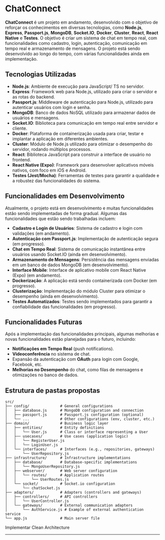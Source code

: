 # ChatConnect

**ChatConnect** é um projeto em andamento, desenvolvido com o objetivo de reforçar os conhecimentos em diversas tecnologias, como **Node.js**, **Express**, **Passport.js**, **MongoDB**, **Socket.IO**, **Docker**, **Cluster**, **React**, **React Native** e **Testes**. O objetivo é criar um sistema de chat em tempo real, com funcionalidades como cadastro, login, autenticação, comunicação em tempo real e armazenamento de mensagens. O projeto está sendo desenvolvido ao longo do tempo, com várias funcionalidades ainda em implementação.

## Tecnologias Utilizadas

- **Node.js**: Ambiente de execução para JavaScript/ TS no servidor.
- **Express**: Framework web para Node.js, utilizado para criar o servidor e as rotas do backend.
- **Passport.js**: Middleware de autenticação para Node.js, utilizado para autenticar usuários com login e senha.
- **MongoDB**: Banco de dados NoSQL utilizado para armazenar dados de usuários e mensagens.
- **Socket.IO**: Biblioteca para comunicação em tempo real entre servidor e cliente.
- **Docker**: Plataforma de containerização usada para criar, testar e implantar a aplicação em diferentes ambientes.
- **Cluster**: Módulo de Node.js utilizado para otimizar o desempenho do servidor, rodando múltiplos processos.
- **React**: Biblioteca JavaScript para construir a interface de usuário no frontend.
- **React Native (Expo)**: Framework para desenvolver aplicativos móveis nativos, com foco em iOS e Android.
- **Testes (Jest/Mocha)**: Ferramentas de testes para garantir a qualidade e a robustez das funcionalidades do sistema.

## Funcionalidades em Desenvolvimento

Atualmente, o projeto está em desenvolvimento e muitas funcionalidades estão sendo implementadas de forma gradual. Algumas das funcionalidades que estão sendo trabalhadas incluem:

- **Cadastro e Login de Usuários**: Sistema de cadastro e login com validações (em andamento).
- **Autenticação com Passport.js**: Implementação de autenticação segura (em progresso).
- **Chat em Tempo Real**: Sistema de comunicação instantânea entre usuários usando Socket.IO (ainda em desenvolvimento).
- **Armazenamento de Mensagens**: Persistência das mensagens enviadas em um banco de dados MongoDB (em desenvolvimento).
- **Interface Mobile**: Interface de aplicativo mobile com React Native (Expo) (em andamento).
- **Dockerização**: A aplicação está sendo containerizada com Docker (em progresso).
- **Clusterização**: Implementação do módulo Cluster para otimizar o desempenho (ainda em desenvolvimento).
- **Testes Automatizados**: Testes sendo implementados para garantir a confiabilidade das funcionalidades (em progresso).

## Funcionalidades Futuras

Após a implementação das funcionalidades principais, algumas melhorias e novas funcionalidades estão planejadas para o futuro, incluindo:

- **Notificações em Tempo Real** (push notifications).
- **Videoconferência** no sistema de chat.
- Expansão da autenticação com **OAuth** para login com Google, Facebook, etc.
- **Melhorias no Desempenho** do chat, como filas de mensagens e otimizações no banco de dados.

## Estrutura de pastas propostas
```
src/
├── config/              # General configurations
│   ├── database.js      # MongoDB configuration and connection
│   ├── passport.js      # Passport.js configuration (optional)
│   └── ...              # Other configurations (env, cluster, etc.)
├── domain/              # Business logic layer
│   ├── entities/        # Entity definitions
│   │   └── User.js      # Class or interface representing a User
│   ├── usecases/        # Use cases (application logic)
│   │   └── RegisterUser.js
│   │   └── LoginUser.js
│   └── interfaces/      # Interfaces (e.g., repositories, gateways)
│       └── UserRepository.js
├── infrastructure/      # Infrastructure implementations
│   ├── database/        # Database-specific implementations
│   │   └── MongoUserRepository.js
│   ├── webserver/       # Web server configuration
│   │   └── routes/      # Application routes
│   │       └── UserRoutes.js
│   └── socket/          # Socket.io configuration
│       └── chatSocket.js
├── adapters/            # Adapters (controllers and gateways)
│   ├── controllers/     # API controllers
│   │   └── UserController.js
│   └── gateways/        # External communication adapters
│       └── AuthService.js # Example of external authentication service
└── app.js               # Main server file
```

Implementar  Clean Architecture

---
